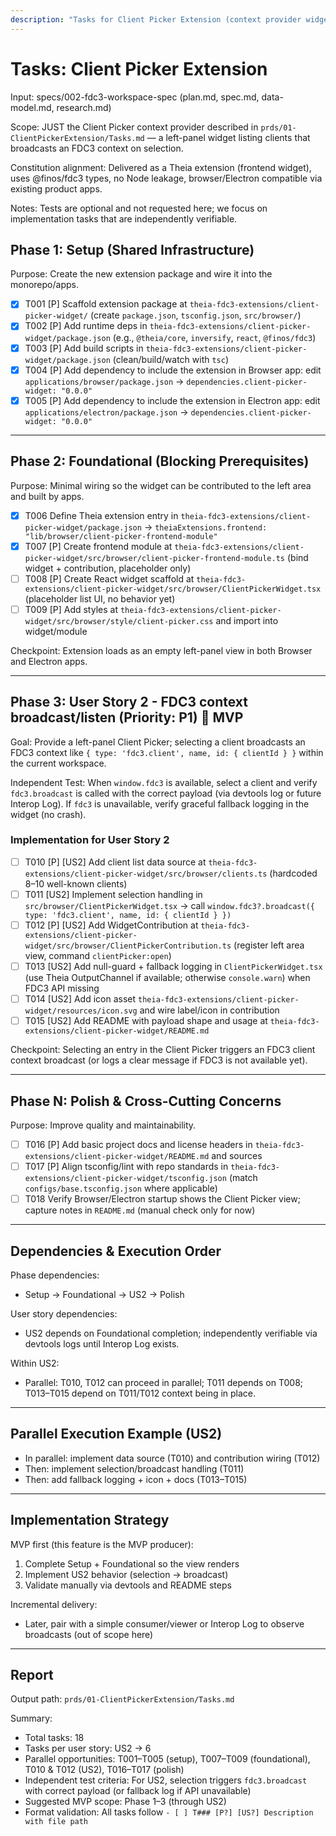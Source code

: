 ```yaml
---
description: "Tasks for Client Picker Extension (context provider widget)"
---
```


# Tasks: Client Picker Extension

Input: specs/002-fdc3-workspace-spec (plan.md, spec.md, data-model.md, research.md)

Scope: JUST the Client Picker context provider described in `prds/01-ClientPickerExtension/Tasks.md` — a left-panel widget listing clients that broadcasts an FDC3 context on selection.

Constitution alignment: Delivered as a Theia extension (frontend widget), uses @finos/fdc3 types, no Node leakage, browser/Electron compatible via existing product apps.

Notes: Tests are optional and not requested here; we focus on implementation tasks that are independently verifiable.

## Phase 1: Setup (Shared Infrastructure)

Purpose: Create the new extension package and wire it into the monorepo/apps.

- [x] T001 [P] Scaffold extension package at `theia-fdc3-extensions/client-picker-widget/` (create `package.json`, `tsconfig.json`, `src/browser/`)
- [x] T002 [P] Add runtime deps in `theia-fdc3-extensions/client-picker-widget/package.json` (e.g., `@theia/core`, `inversify`, `react`, `@finos/fdc3`)
- [x] T003 [P] Add build scripts in `theia-fdc3-extensions/client-picker-widget/package.json` (clean/build/watch with `tsc`)
- [x] T004 [P] Add dependency to include the extension in Browser app: edit `applications/browser/package.json` → `dependencies.client-picker-widget: "0.0.0"`
- [x] T005 [P] Add dependency to include the extension in Electron app: edit `applications/electron/package.json` → `dependencies.client-picker-widget: "0.0.0"`

---

## Phase 2: Foundational (Blocking Prerequisites)

Purpose: Minimal wiring so the widget can be contributed to the left area and built by apps.

- [x] T006 Define Theia extension entry in `theia-fdc3-extensions/client-picker-widget/package.json` → `theiaExtensions.frontend: "lib/browser/client-picker-frontend-module"`
- [x] T007 [P] Create frontend module at `theia-fdc3-extensions/client-picker-widget/src/browser/client-picker-frontend-module.ts` (bind widget + contribution, placeholder only)
- [ ] T008 [P] Create React widget scaffold at `theia-fdc3-extensions/client-picker-widget/src/browser/ClientPickerWidget.tsx` (placeholder list UI, no behavior yet)
- [ ] T009 [P] Add styles at `theia-fdc3-extensions/client-picker-widget/src/browser/style/client-picker.css` and import into widget/module

Checkpoint: Extension loads as an empty left-panel view in both Browser and Electron apps.

---

## Phase 3: User Story 2 - FDC3 context broadcast/listen (Priority: P1) 🎯 MVP

Goal: Provide a left-panel Client Picker; selecting a client broadcasts an FDC3 context like `{ type: 'fdc3.client', name, id: { clientId } }` within the current workspace.

Independent Test: When `window.fdc3` is available, select a client and verify `fdc3.broadcast` is called with the correct payload (via devtools log or future Interop Log). If `fdc3` is unavailable, verify graceful fallback logging in the widget (no crash).

### Implementation for User Story 2

- [ ] T010 [P] [US2] Add client list data source at `theia-fdc3-extensions/client-picker-widget/src/browser/clients.ts` (hardcoded 8–10 well-known clients)
- [ ] T011 [US2] Implement selection handling in `src/browser/ClientPickerWidget.tsx` → call `window.fdc3?.broadcast({ type: 'fdc3.client', name, id: { clientId } })`
- [ ] T012 [P] [US2] Add WidgetContribution at `theia-fdc3-extensions/client-picker-widget/src/browser/ClientPickerContribution.ts` (register left area view, command `clientPicker:open`)
- [ ] T013 [US2] Add null-guard + fallback logging in `ClientPickerWidget.tsx` (use Theia OutputChannel if available; otherwise `console.warn`) when FDC3 API missing
- [ ] T014 [US2] Add icon asset `theia-fdc3-extensions/client-picker-widget/resources/icon.svg` and wire label/icon in contribution
- [ ] T015 [US2] Add README with payload shape and usage at `theia-fdc3-extensions/client-picker-widget/README.md`

Checkpoint: Selecting an entry in the Client Picker triggers an FDC3 client context broadcast (or logs a clear message if FDC3 is not available yet).

---

## Phase N: Polish & Cross-Cutting Concerns

Purpose: Improve quality and maintainability.

- [ ] T016 [P] Add basic project docs and license headers in `theia-fdc3-extensions/client-picker-widget/README.md` and sources
- [ ] T017 [P] Align tsconfig/lint with repo standards in `theia-fdc3-extensions/client-picker-widget/tsconfig.json` (match `configs/base.tsconfig.json` where applicable)
- [ ] T018 Verify Browser/Electron startup shows the Client Picker view; capture notes in `README.md` (manual check only for now)

---

## Dependencies & Execution Order

Phase dependencies:

- Setup → Foundational → US2 → Polish

User story dependencies:

- US2 depends on Foundational completion; independently verifiable via devtools logs until Interop Log exists.

Within US2:

- Parallel: T010, T012 can proceed in parallel; T011 depends on T008; T013–T015 depend on T011/T012 context being in place.

---

## Parallel Execution Example (US2)

- In parallel: implement data source (T010) and contribution wiring (T012)
- Then: implement selection/broadcast handling (T011)
- Then: add fallback logging + icon + docs (T013–T015)

---

## Implementation Strategy

MVP first (this feature is the MVP producer):

1. Complete Setup + Foundational so the view renders
2. Implement US2 behavior (selection → broadcast)
3. Validate manually via devtools and README steps

Incremental delivery:

- Later, pair with a simple consumer/viewer or Interop Log to observe broadcasts (out of scope here)

---

## Report

Output path: `prds/01-ClientPickerExtension/Tasks.md`

Summary:

- Total tasks: 18
- Tasks per user story: US2 → 6
- Parallel opportunities: T001–T005 (setup), T007–T009 (foundational), T010 & T012 (US2), T016–T017 (polish)
- Independent test criteria: For US2, selection triggers `fdc3.broadcast` with correct payload (or fallback log if API unavailable)
- Suggested MVP scope: Phase 1–3 (through US2)
- Format validation: All tasks follow `- [ ] T### [P?] [US?] Description with file path`
